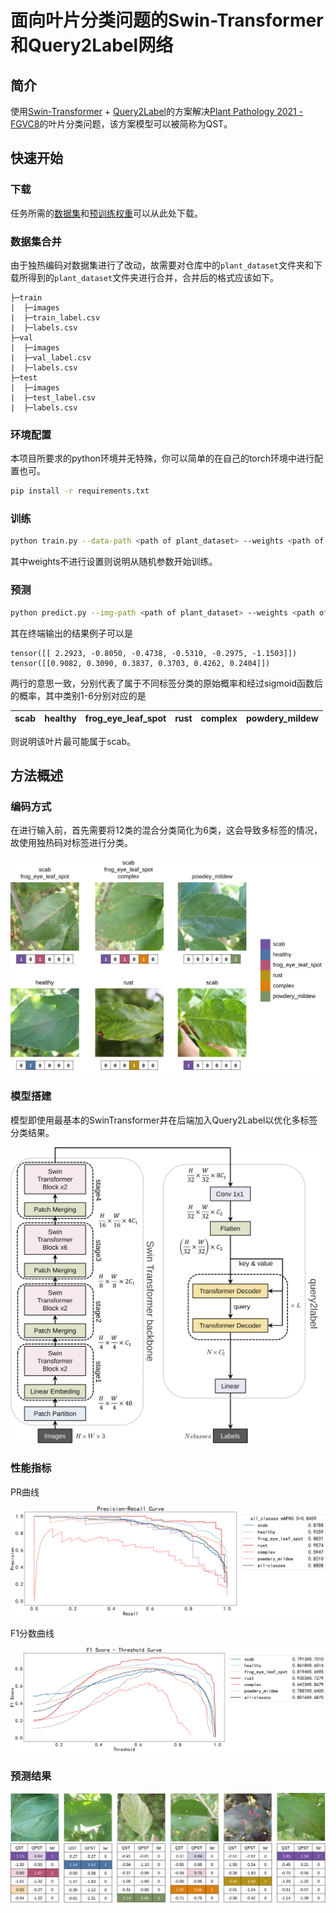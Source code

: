 # 面向叶片分类问题的Swin-Transformer和Query2Label网络

## 简介

使用[Swin-Transformer](https://github.com/microsoft/Swin-Transformer) + [Query2Label](https://github.com/SlongLiu/query2labels)的方案解决[Plant Pathology 2021 - FGVC8](https://www.kaggle.com/c/plant-pathology-2021-fgvc8)的叶片分类问题，该方案模型可以被简称为QST。

## 快速开始

### 下载

任务所需的[数据集](https://pan.baidu.com/s/1N10URTnXCaWbBWlRLISAWg?pwd=zvjs)和[预训练权重](https://pan.baidu.com/s/1ZcAalTIa03mzQKfTHk0fRw?pwd=48si)可以从此处下载。

### 数据集合并

由于独热编码对数据集进行了改动，故需要对仓库中的`plant_dataset`文件夹和下载所得到的`plant_dataset`文件夹进行合并，合并后的格式应该如下。

```
├─train
|  ├─images
|  ├─train_label.csv
|  ├─labels.csv
├─val
|  ├─images
|  ├─val_label.csv
|  ├─labels.csv
├─test
|  ├─images
|  ├─test_label.csv
|  ├─labels.csv
```

### 环境配置

本项目所要求的python环境并无特殊，你可以简单的在自己的torch环境中进行配置也可。

```bash
pip install -r requirements.txt
```

### 训练

```bash
python train.py --data-path <path of plant_dataset> --weights <path of your weight>
```

其中weights不进行设置则说明从随机参数开始训练。

### 预测

```bash
python predict.py --img-path <path of plant_dataset> --weights <path of your weight>
```

其在终端输出的结果例子可以是

```
tensor([[ 2.2923, -0.8050, -0.4738, -0.5310, -0.2975, -1.1503]])
tensor([[0.9082, 0.3090, 0.3837, 0.3703, 0.4262, 0.2404]])
```

两行的意思一致，分别代表了属于不同标签分类的原始概率和经过sigmoid函数后的概率，其中类别1-6分别对应的是

| scab | healthy | frog_eye_leaf_spot | rust | complex | powdery_mildew |
| :--: | :-----: | :----------------: | :--: | :-----: | :------------: |

则说明该叶片最可能属于scab。

## 方法概述

### 编码方式

在进行输入前，首先需要将12类的混合分类简化为6类，这会导致多标签的情况，故使用独热码对标签进行分类。

![](figure/onehot.svg)

### 模型搭建

模型即使用最基本的SwinTransformer并在后端加入Query2Label以优化多标签分类结果。

![](figure/QST.svg)

### 性能指标

PR曲线

![](figure/QSTPR.svg)

F1分数曲线

![](figure/QSTF1.svg)

### 预测结果

![](figure/predict.svg)
